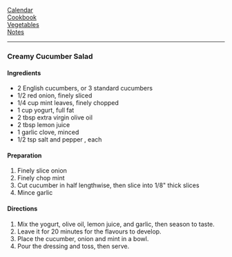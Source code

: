 [Calendar](https://github.com/vmsmith/EDT/blob/master/calendar.md)    
[Cookbook](https://github.com/vmsmith/CookBook/blob/master/README.md)    
[Vegetables](https://github.com/vmsmith/CookBook/blob/master/vegetables.md)    
[Notes](https://github.com/vmsmith/CookBook/blob/master/notes.md)    

-----    

### Creamy Cucumber Salad    

#### Ingredients   
* 2 English cucumbers, or 3 standard cucumbers    
* 1/2 red onion, finely sliced    
* 1/4 cup mint leaves, finely chopped   
* 1 cup yogurt, full fat   
* 2 tbsp extra virgin olive oil
* 2 tbsp lemon juice
* 1 garlic clove, minced
* 1/2 tsp salt and pepper , each

#### Preparation    
1. Finely slice onion
2. Finely chop mint
3. Cut cucumber in half lengthwise, then slice into 1/8" thick slices   
4. Mince garlic
   
#### Directions   
1. Mix the yogurt, olive oil, lemon juice, and garlic, then season to taste.
2. Leave it for 20 minutes for the flavours to develop.
3. Place the cucumber, onion and mint in a bowl.
4. Pour the dressing and toss, then serve.


